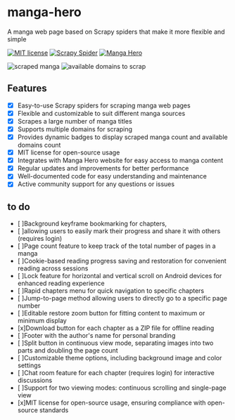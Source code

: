 # manga-hero
A manga web page based on Scrapy spiders that make it more flexible and simple

[![MIT license](https://img.shields.io/badge/license-MIT-green "MIT license")](./LICENSE.md "MIT license") [![Scrapy Spider](https://img.shields.io/badge/-scrapy-3A9E9E "Scrapy Spider")](https://scrapy.org/ "scrapy spider") [![Manga Hero](https://img.shields.io/static/v1?label=Web%20site&message=manga-hero&color=3A9E9F "Manga Hero")](https://dahbot.000webhostapp.com/manga_hero/ "Manga Hero")

![scraped manga](https://img.shields.io/badge/dynamic/json?label=total-scraped-manga&query=$[%27total-scraped-manga%27]&url=https%3A%2F%2Fapi.jsonbin.io%2Fv3%2Fb%2F6443efbd9d312622a34fd4da%3Fmeta%3Dfalse "scraped manga") ![available domains to scrap](https://img.shields.io/badge/dynamic/json?label=domains-count-available-to-scrap&query=$[%27total-domains-available-to-scrap%27]&url=https%3A%2F%2Fapi.jsonbin.io%2Fv3%2Fb%2F6443efbd9d312622a34fd4da%3Fmeta%3Dfalse "available domains to scrap")
 ## Features
- [x] Easy-to-use Scrapy spiders for scraping manga web pages
- [x] Flexible and customizable to suit different manga sources
- [x] Scrapes a large number of manga titles
- [x] Supports multiple domains for scraping
- [x] Provides dynamic badges to display scraped manga count and available domains count
- [x] MIT license for open-source usage
- [x] Integrates with Manga Hero website for easy access to manga content
- [x] Regular updates and improvements for better performance
- [x] Well-documented code for easy understanding and maintenance
- [x] Active community support for any questions or issues

## to do 
- [ ]Background keyframe bookmarking for chapters,
- [ ]allowing users to easily mark their progress and share it with others (requires login)
- [ ]Page count feature to keep track of the total number of pages in a manga
- [ ]Cookie-based reading progress saving and restoration for convenient reading across sessions
- [ ]Lock feature for horizontal and vertical scroll on Android devices for enhanced reading experience
- [ ]Rapid chapters menu for quick navigation to specific chapters
- [ ]Jump-to-page method allowing users to directly go to a specific page number
- [ ]Editable restore zoom button for fitting content to maximum or minimum display
- [x]Download button for each chapter as a ZIP file for offline reading
- [ ]Footer with the author's name for personal branding
- [ ]Split button in continuous view mode, separating images into two parts and doubling the page count
- [ ]Customizable theme options, including background image and color settings
- [ ]Chat room feature for each chapter (requires login) for interactive discussions
- [ ]Support for two viewing modes: continuous scrolling and single-page view
- [x]MIT license for open-source usage, ensuring compliance with open-source standards
